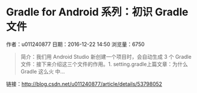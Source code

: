 # Gradle for Android 系列：初识 Gradle 文件
作者：u011240877
日期：2016-12-22 14:50
浏览量：6750
> 简介：我们用 Android Studio 新创建一个项目时，会自动生成 3 个 Gradle 文件：接下来介绍这三个文件的作用。1. setting.gradle上篇文章：为什么 Gradle 这么火 中...

 链接：http://blog.csdn.net/u011240877/article/details/53798052

